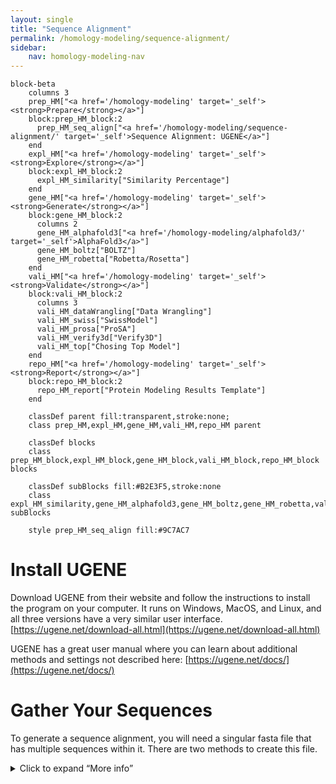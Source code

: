 ```yaml
---
layout: single
title: "Sequence Alignment"
permalink: /homology-modeling/sequence-alignment/
sidebar: 
    nav: homology-modeling-nav
---
```


```mermaid
block-beta
    columns 3
    prep_HM["<a href='/homology-modeling' target='_self'><strong>Prepare</strong></a>"]
    block:prep_HM_block:2
      prep_HM_seq_align["<a href='/homology-modeling/sequence-alignment/' target='_self'>Sequence Alignment: UGENE</a>"]
    end
    expl_HM["<a href='/homology-modeling' target='_self'><strong>Explore</strong></a>"]
    block:expl_HM_block:2
      expl_HM_similarity["Similarity Percentage"]
    end
    gene_HM["<a href='/homology-modeling' target='_self'><strong>Generate</strong></a>"]
    block:gene_HM_block:2
      columns 2
      gene_HM_alphafold3["<a href='/homology-modeling/alphafold3/' target='_self'>AlphaFold3</a>"]
      gene_HM_boltz["BOLTZ"]
      gene_HM_robetta["Robetta/Rosetta"]
    end
    vali_HM["<a href='/homology-modeling' target='_self'><strong>Validate</strong></a>"]
    block:vali_HM_block:2
      columns 3
      vali_HM_dataWrangling["Data Wrangling"]
      vali_HM_swiss["SwissModel"]
      vali_HM_prosa["ProSA"]
      vali_HM_verify3d["Verify3D"]
      vali_HM_top["Chosing Top Model"]
    end
    repo_HM["<a href='/homology-modeling' target='_self'><strong>Report</strong></a>"]
    block:repo_HM_block:2
      repo_HM_report["Protein Modeling Results Template"]
    end

    classDef parent fill:transparent,stroke:none;
    class prep_HM,expl_HM,gene_HM,vali_HM,repo_HM parent
    
    classDef blocks
    class prep_HM_block,expl_HM_block,gene_HM_block,vali_HM_block,repo_HM_block blocks

    classDef subBlocks fill:#B2E3F5,stroke:none
    class expl_HM_similarity,gene_HM_alphafold3,gene_HM_boltz,gene_HM_robetta,vali_HM_dataWrangling,vali_HM_swiss,vali_HM_prosa,vali_HM_verify3d,vali_HM_top,repo_HM_report subBlocks

    style prep_HM_seq_align fill:#9C7AC7
```

# Install UGENE

Download UGENE from their website and follow the instructions to install the program on your computer. It runs on Windows, MacOS, and Linux, and all three versions have a very similar user interface.   
[https://ugene.net/download-all.html](https://ugene.net/download-all.html)

UGENE has a great user manual where you can learn about additional methods and settings not described here: [https://ugene.net/docs/](https://ugene.net/docs/) 


# Gather Your Sequences

To generate a sequence alignment, you will need a singular fasta file that has multiple sequences within it. There are two methods to create this file. 

<details>
<summary>Click to expand “More info”</summary>

Here’s the hidden content – you can mix **Markdown** _and_ HTML here.

- Bullet lists
- Images: ![alt text](/path/to/image.png)
- Anything you like

</details>
